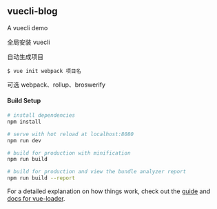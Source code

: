 ## vuecli-blog

A vuecli demo

全局安装 vuecli

自动生成项目
```
$ vue init webpack 项目名
```
可选 webpack、rollup、broswerify

#### Build Setup

``` bash
# install dependencies
npm install

# serve with hot reload at localhost:8080
npm run dev

# build for production with minification
npm run build

# build for production and view the bundle analyzer report
npm run build --report
```

For a detailed explanation on how things work, check out the [guide](http://vuejs-templates.github.io/webpack/) and [docs for vue-loader](http://vuejs.github.io/vue-loader).
